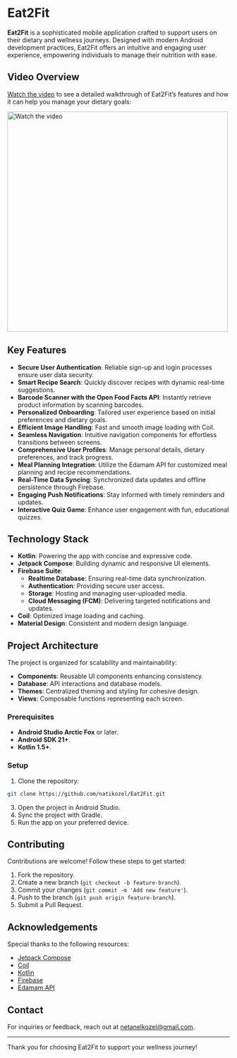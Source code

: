 # Eat2Fit

**Eat2Fit** is a sophisticated mobile application crafted to support users on their dietary and wellness journeys. Designed with modern Android development practices, Eat2Fit offers an intuitive and engaging user experience, empowering individuals to manage their nutrition with ease.


## Video Overview

[Watch the video](https://drive.google.com/file/d/1rCIKdFQm2WA9ihsclqYGvk4-zxCCX_OU/view?usp=sharing) to see a detailed walkthrough of Eat2Fit’s features and how it can help you manage your dietary goals:

[<img src="https://i.ibb.co/rwJsH2R/Testmythumbnail-Image.png" alt="Watch the video" width="500"/>](https://drive.google.com/drive/u/4/folders/16iCHnWvatyYMB_6uq44jME9K250U2mN2)




## Key Features

- **Secure User Authentication**: Reliable sign-up and login processes ensure user data security.
- **Smart Recipe Search**: Quickly discover recipes with dynamic real-time suggestions.
- **Barcode Scanner with the Open Food Facts API**: Instantly retrieve product information by scanning barcodes.
- **Personalized Onboarding**: Tailored user experience based on initial preferences and dietary goals.
- **Efficient Image Handling**: Fast and smooth image loading with Coil.
- **Seamless Navigation**: Intuitive navigation components for effortless transitions between screens.
- **Comprehensive User Profiles**: Manage personal details, dietary preferences, and track progress.
- **Meal Planning Integration**: Utilize the Edamam API for customized meal planning and recipe recommendations.
- **Real-Time Data Syncing**: Synchronized data updates and offline persistence through Firebase.
- **Engaging Push Notifications**: Stay informed with timely reminders and updates.
- **Interactive Quiz Game**: Enhance user engagement with fun, educational quizzes.

## Technology Stack

- **Kotlin**: Powering the app with concise and expressive code.
- **Jetpack Compose**: Building dynamic and responsive UI elements.
- **Firebase Suite**:
  - **Realtime Database**: Ensuring real-time data synchronization.
  - **Authentication**: Providing secure user access.
  - **Storage**: Hosting and managing user-uploaded media.
  - **Cloud Messaging (FCM)**: Delivering targeted notifications and updates.
- **Coil**: Optimized image loading and caching.
- **Material Design**: Consistent and modern design language.

## Project Architecture

The project is organized for scalability and maintainability:

- **Components**: Reusable UI components enhancing consistency.
- **Database**: API interactions and database models.
- **Themes**: Centralized theming and styling for cohesive design.
- **Views**: Composable functions representing each screen.


### Prerequisites

- **Android Studio Arctic Fox** or later.
- **Android SDK 21+**.
- **Kotlin 1.5+**.

### Setup

1. Clone the repository:
 ```bash
git clone https://github.com/natikozel/Eat2Fit.git
```
3. Open the project in Android Studio.
4. Sync the project with Gradle.
5. Run the app on your preferred device.



## Contributing

Contributions are welcome! Follow these steps to get started:

1. Fork the repository.
2. Create a new branch (`git checkout -b feature-branch`).
3. Commit your changes (`git commit -m 'Add new feature'`).
4. Push to the branch (`git push origin feature-branch`).
5. Submit a Pull Request.

## Acknowledgements

Special thanks to the following resources:

- [Jetpack Compose](https://developer.android.com/jetpack/compose)
- [Coil](https://coil-kt.github.io/coil/)
- [Kotlin](https://kotlinlang.org/)
- [Firebase](https://firebase.google.com/)
- [Edamam API](https://developer.edamam.com/)

## Contact

For inquiries or feedback, reach out at [netanelkozel@gmail.com](mailto:netanelkozel@gmail.com).

---

Thank you for choosing Eat2Fit to support your wellness journey!
